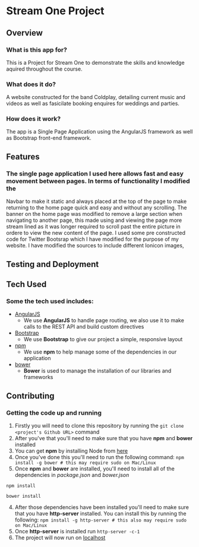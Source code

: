 # Stream One Project

## Overview

### What is this app for?

This is a Project for Stream One to demonstrate the skills and knowledge aquired throughout the course. 

### What does it do?

A website constructed for the band Coldplay, detailing current music and videos as well as fasicilate booking enquires for weddings and parties.
 
### How does it work?

The app is a Single Page Application using the AngularJS framework as well as Bootstrap front-end framework.

## Features

### The single page application I used here allows fast and easy movement between pages.  In terms of functionality I modified the 
Navbar to make it static and always placed at the top of the page to make returning to the home page quick and easy and without any
scrolling.  The banner on the home page was modified to remove a large section when navigating to another page, this made using and 
viewing the page more stream lined as it was longer required to scroll past the entire picture in ordere to view the new content of 
the page. I used some pre constructed code for Twitter Bootsrap which I have modified for the purpose of my website.  I have modified the sources to include different Ionicon images,     

## Testing and Deployment

###  
 
## Tech Used

### Some the tech used includes:
- [AngularJS](https://angularjs.org/)
    - We use **AngularJS** to handle page routing, we also use it to make calls to the REST API and build custom directives
- [Bootstrap](http://getbootstrap.com/)
    - We use **Bootstrap** to give our project a simple, responsive layout
- [npm](https://www.npmjs.com/)
    - We use **npm** to help manage some of the dependencies in our application
- [bower](https://bower.io/)
    - **Bower** is used to manage the installation of our libraries and frameworks
 
## Contributing

### Getting the code up and running
1. Firstly you will need to clone this repository by running the ```git clone <project's Github URL>``` command
2. After you've that you'll need to make sure that you have **npm** and **bower** installed
  1. You can get **npm** by installing Node from [here](https://nodejs.org/en/)
  2. Once you've done this you'll need to run the following command:
     `npm install -g bower # this may require sudo on Mac/Linux`
3. Once **npm** and **bower** are installed, you'll need to install all of the dependencies in *package.json* and *bower.json*
  ```
  npm install
 
  bower install
  ```
4. After those dependencies have been installed you'll need to make sure that you have **http-server** installed. You can install this by running the following: ```npm install -g http-server # this also may require sudo on Mac/Linux```
5. Once **http-server** is installed run ```http-server -c-1```
6. The project will now run on [localhost](http://127.0.0.1:8080)